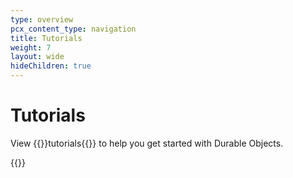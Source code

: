 ```yaml
---
type: overview
pcx_content_type: navigation
title: Tutorials
weight: 7
layout: wide
hideChildren: true
---
```


# Tutorials

View {{<glossary-tooltip term_id="tutorial">}}tutorials{{</glossary-tooltip>}} to help you get started with Durable Objects.

{{<tutorial-listing>}}